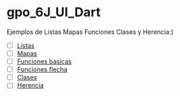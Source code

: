 # gpo_6J_UI_Dart
Ejemplos de Listas Mapas Funciones Clases y Herencia:)
- [ ] [Listas](https://dartpad.dev/b72caf337561873a94e14b980994b6d7)
- [ ] [Mapas](https://dartpad.dev/81746c3871364f3ae29a19ea5f8b1430)
- [ ] [Funciones basicas]()
- [ ] [Funciones flecha]()
- [ ] [Clases]()
- [ ] [Herencia]()
